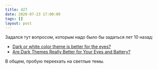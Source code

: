 ```yaml
---
title: 427
date: 2020-07-23 17:00:09
tags: []
layout: post
---
```


Задался тут вопросом, которым надо было бы задаться лет 10 назад:

+ [Dark or white color theme is better for the eyes?](https://ux.stackexchange.com/a/53268)
+ [Are Dark Themes Really Better for Your Eyes and Battery?](https://www.maketecheasier.com/are-dark-themes-better-for-eyes-battery/)

В общем, пробую переехать на светлые темы.
